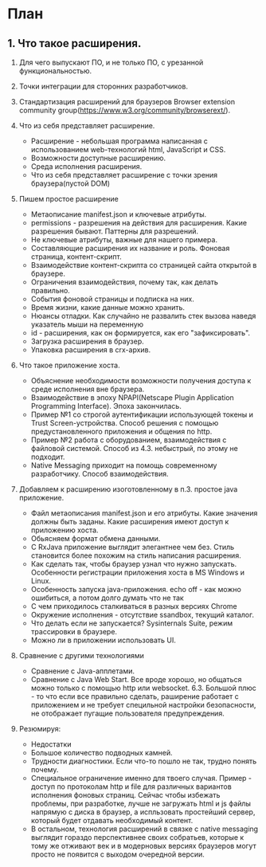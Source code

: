 # План 

## 1. Что такое расширения.
1. Для чего выпускают ПО, и не только ПО, с урезанной функциональностью.
2. Точки интеграции для сторонних разработчиков.
3. Стандартизация расширений для браузеров Browser extension community group(https://www.w3.org/community/browserext/).

2. Что из себя представляет расширение.
    * Расширение - небольшая программа написанная с использованием web-технологий html, JavaScript и CSS.
    * Возможности доступные расширению.  
    * Среда исполнения расширения.
    * Что из себя представляет расширение с точки зрения браузера(пустой DOM)  

3. Пишем простое расширение
    * Метаописание manifest.json и ключевые атрибуты.
    * permissions - разрешения на действия для расширения. Какие разрешения бывают. Паттерны для разрешений.
    * Не ключевые атрибуты, важные для нашего примера.
    * Составляющие расширения их название и роль. Фоновая страница, контент-скрипт.
    * Взаимодействие контент-скрипта со страницей сайта открытой в браузере.
    * Ограничения взаимодействия, почему так, как делать правильно.
    * События фоновой страницы и подписка на них.
    * Время жизни, какие данные можно хранить.
    * Нюансы отладки. Как случайно не развалить стек вызова наведя указатель мыши на переменную
    * id - расширения, как он формируется, как его "зафиксировать".
    * Загрузка расширения в браузер.
    * Упаковка расширения в crx-архив.

4.	Что такое приложение хоста.
    * Объяснение необходимости возможности получения доступа к среде исполнения вне браузера.
    * Взаимодействие в эпоху NPAPI(Netscape Plugin Application Programming Interface). Эпоха закончилась.
    * Пример №1 со строгой аутентификации использующей токены и Trust Screen-устройства. Способ решения с помощью предустановленного приложения и общения по http.
    * Пример №2 работа с оборудованием, взаимодействия с файловой системой. Способ из 4.3. небыстрый, по этому не подходит.
    * Native Messaging приходит на помощь современному разработчику. Способ взаимодействия.      

5. Добавляем к расширению изоготовленному в п.3. простое java приложение.
    * Файл метаописания manifest.json и его атрибуты. Какие значения должны быть заданы. Какие расширения имеют доступ к приложению хоста.
    * Обьясняем формат обмена данными.
    * С RxJava приложение выглядит элегантнее чем без. Стиль становится более похожим на стиль написания расширения.
    * Как сделать так, чтобы браузер узнал что нужно запускать. Особенности регистрации приложения хоста в MS Windows и Linux.
    * Особенность запуска java-приложения. echo off - как можно ошибиться, а потом долго думать что не так
    * С чем приходилось сталкиваться в разных версиях Chrome
    * Окружение исполнения - отсутствие ssandbox, текущий каталог.
    * Что делать если не запускается? Sysinternals Suite, режим трассировки в браузере.
    * Можно ли в приложении использовать UI.

6.	Сравнение с другими технологиями
    * Сравнение с Java-апплетами.
    * Сравнение с Java Web Start. Все вроде хорошо, но общаться можно только с помощью http или websocket. 6.3. Большой плюс - то что если все правильно сделать, раширение работает с приложением и не требует специльной настройки безопасности, не отображает пугащие пользователя предупреждения. 

7. Резюмируя:
    * Недостатки
    * Большое количество подводных камней.
    * Трудности диагностики. Если что-то пошло не так, трудно понять почему.
    * Специальное ограничение именно для твоего случая. Пример - доступ по протоколам http и file для различных вариантов исполнения фоновых страниц. Сейчас чтобы избежать проблемы, при разработке, лучше не загружать html и js файлы напрямую с диска в браузер, а испльзовать простейший сервер, который будет отдавать необходимый контент. 
    * В остальном, технология расширений в связке с native messaging выглядит гораздо перспективнее своих собратьев, которые к тому же отживают век и в модерновых версиях браузеров могут просто не появится с выходом очередной версии. 